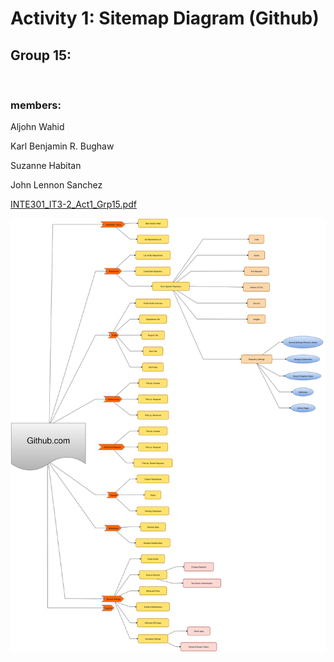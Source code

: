 # Activity 1: Sitemap Diagram (Github)

## Group 15:
<br>

### members:

Aljohn Wahid

Karl Benjamin R. Bughaw

Suzanne Habitan

John Lennon Sanchez


[INTE301_IT3-2_Act1_Grp15.pdf](INTE301_IT3-2_Act1_Grp15.pdf)

![ACT-1](INTE301_IT3-2_Act1_Grp15.svg)